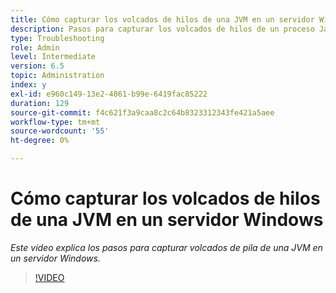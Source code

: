 ```yaml
---
title: Cómo capturar los volcados de hilos de una JVM en un servidor Windows
description: Pasos para capturar los volcados de hilos de un proceso Java en un servidor Windows
type: Troubleshooting
role: Admin
level: Intermediate
version: 6.5
topic: Administration
index: y
exl-id: e960c149-13e2-4861-b99e-6419fac85222
duration: 129
source-git-commit: f4c621f3a9caa8c2c64b8323312343fe421a5aee
workflow-type: tm+mt
source-wordcount: '55'
ht-degree: 0%

---
```


# Cómo capturar los volcados de hilos de una JVM en un servidor Windows

*Este vídeo explica los pasos para capturar volcados de pila de una JVM en un servidor Windows.*

>[!VIDEO](https://video.tv.adobe.com/v/335493?quality=12&learn=on)
